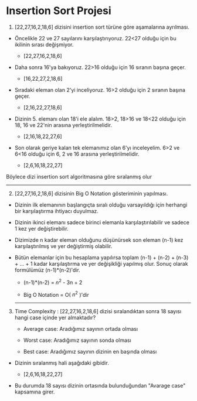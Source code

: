 # Insertion Sort Projesi

1) [22,27,16,2,18,6] dizisini insertion sort türüne göre aşamalarına ayrılması.

* Öncelikle 22 ve 27 sayılarını karşılaştırıyoruz. 22<27 olduğu için bu ikilinin sırası değişmiyor.
 
    * [22,27,16,2,18,6]

* Daha sonra 16'ya bakıyoruz. 22>16 olduğu için 16 sıranın başına geçer.

    * [16,22,27,2,18,6]

* Sıradaki eleman olan 2'yi inceliyoruz. 16>2 olduğu için 2 sıranın başına geçer.

    * [2,16,22,27,18,6]

* Dizinin 5. elemanı olan 18'i ele alalım. 18>2, 18>16 ve 18<22 olduğu için 18, 16 ve 22'nin arasına yerleştirilmelidir.
 
    * [2,16,18,22,27,6]

* Son olarak geriye kalan tek elemanımız olan 6'yı inceleyelim. 6>2 ve 6<16 olduğu için 6, 2 ve 16 arasına yerleştirilmelidir.

    * [2,6,16,18,22,27]

Böylece dizi insertion sort algoritmasına göre sıralanmış olur
***
2. [22,27,16,2,18,6] dizisinin Big O Notation gösteriminin yapılması.

* Dizinin ilk elemanının başlangıçta sıralı olduğu varsayıldığı için herhangi bir karşılaştırma ihtiyacı duyulmaz.

* Dizinin ikinci elemanı sadece birinci elemanla karşılaştırılabilir ve sadece 1 kez yer değiştirebilir.

* Dizimizde n kadar eleman olduğunu düşünürsek son eleman (n-1) kez karşılaştırılmış ve yer değiştirmiş olabilir.

* Bütün elemanlar için bu hesaplama yapılırsa toplam (n-1) + (n-2) + (n-3) + ... + 1 kadar karşılaştırma ve yer değişikliği yapılmış olur. Sonuç olarak formülümüz (n-1)*(n-2)'dir.

    * (n-1)*(n-2) = $n^2$ - 3n + 2

    * Big O Notation = O( $n^2$ )'dir
    ***
3. Time Complexity : [22,27,16,2,18,6] dizisi sıralandıktan sonra 18 sayısı hangi case içinde yer almaktadır?

    * Average case: Aradığımız sayının ortada olması

    * Worst case: Aradığımız sayının sonda olması

    * Best case: Aradığımız sayının dizinin en başında olması

* Dizinin sıralanmış hali aşağıdaki gibidir.
  
    * [2,6,16,18,22,27]

* Bu durumda 18 sayısı dizinin ortasında bulunduğundan "Avarage case" kapsamına girer.
